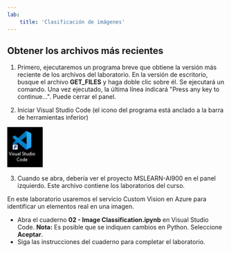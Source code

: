 ```yaml
---
lab:
    title: 'Clasificación de imágenes'
---
```


## Obtener los archivos más recientes 

1. Primero, ejecutaremos un programa breve que obtiene la versión más reciente de los archivos del laboratorio. En la versión de escritorio, busque el archivo **GET_FILES** y haga doble clic sobre él. Se ejecutará un comando. Una vez ejecutado, la última línea indicará "Press any key to continue...". Puede cerrar el panel.

2.  Iniciar Visual Studio Code (el icono del programa está anclado a la barra de herramientas inferior) 

![Icono de Visual Studio Code](./images/vscode.jpg)

3. Cuando se abra, debería ver el proyecto MSLEARN-AI900 en el panel izquierdo. Este archivo contiene los laboratorios del curso. 

En este laboratorio usaremos el servicio Custom Vision en Azure para identificar un elementos real en una imagen.

-  Abra el cuaderno **02 - Image Classification.ipynb** en Visual Studio Code.
    **Nota:** Es posible que se indiquen cambios en Python. Seleccione **Aceptar**.
-  Siga las instrucciones del cuaderno para completar el laboratorio.
